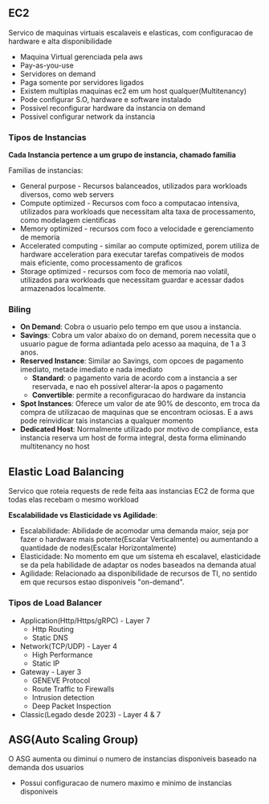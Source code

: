## EC2

Servico de maquinas virtuais escalaveis e elasticas, com configuracao de hardware e alta disponibilidade

* Maquina Virtual gerenciada pela aws
* Pay-as-you-use
* Servidores on demand
* Paga somente por servidores ligados
* Existem multiplas maquinas ec2 em um host qualquer(Multitenancy)
* Pode configurar S.O, hardware e software instalado 
* Possivel reconfigurar hardware da instancia on demand
* Possivel configurar network da instancia

### Tipos de Instancias

**Cada Instancia pertence a um grupo de instancia, chamado familia**

Familias de instancias:
* General purpose - Recursos balanceados, utilizados para workloads diversos, como web servers
* Compute optimized - Recursos com foco a computacao intensiva, utilizados para workloads que necessitam alta taxa de processamento, como modelagem cientificas
* Memory optimized - recursos com foco a velocidade e gerenciamento de memoria
* Accelerated computing - similar ao compute optimized, porem utiliza de hardware acceleration para executar tarefas compativeis de modos mais eficiente, como processamento de graficos
* Storage optimized - recursos com foco de memoria nao volatil, utilizados para workloads que necessitam guardar e acessar dados armazenados localmente.

### Biling


* **On Demand**: Cobra o usuario pelo tempo em que usou a instancia.
* **Savings**: Cobra um valor abaixo do on demand, porem necessita que o usuario pague de forma adiantada pelo acesso aa maquina, de 1 a 3 anos.
* **Reserved Instance**: Similar ao Savings, com opcoes de pagamento imediato, metade imediato e nada imediato
	* **Standard**: o pagamento varia de acordo com a instancia a ser reservada, e nao eh possivel alterar-la apos o pagamento
	* **Convertible**: permite a reconfiguracao do hardware da instancia
* **Spot Instances**: Oferece um valor de ate 90% de desconto, em troca da compra de utilizacao de maquinas que se encontram ociosas. E a aws pode reinvidicar tais instancias a qualquer momento
* **Dedicated Host**: Normalmente utilizado por motivo de compliance, esta instancia reserva um host de forma integral, desta forma eliminando multitenancy no host

## Elastic Load Balancing

Servico que roteia requests de rede feita aas instancias EC2 de forma que todas elas recebam o mesmo workload

**Escalabilidade vs Elasticidade vs Agilidade**:

- Escalabilidade: Abilidade de acomodar uma demanda maior, seja por fazer o hardware mais potente(Escalar Verticalmente) ou aumentando a quantidade de nodes(Escalar Horizontalmente)
- Elasticidade: No momento em que um sistema eh escalavel, elasticidade se da pela habilidade de adaptar os nodes baseados na demanda atual
- Agilidade: Relacionado aa disponibilidade de recursos de TI, no sentido em que recursos estao disponiveis "on-demand".

### Tipos de Load Balancer

- Application(Http/Https/gRPC) - Layer 7
	 - Http Routing
	 - Static DNS
- Network(TCP/UDP) - Layer 4
	- High Performance
	- Static IP
- Gateway - Layer 3
	- GENEVE Protocol
	- Route Traffic to Firewalls
	- Intrusion detection
	- Deep Packet Inspection
- Classic(Legado desde 2023) - Layer 4 & 7

## ASG(Auto Scaling Group)

O ASG aumenta ou diminui o numero de instancias disponiveis baseado na demanda dos usuarios
- Possui configuracao de numero maximo e minimo de instancias disponiveis



